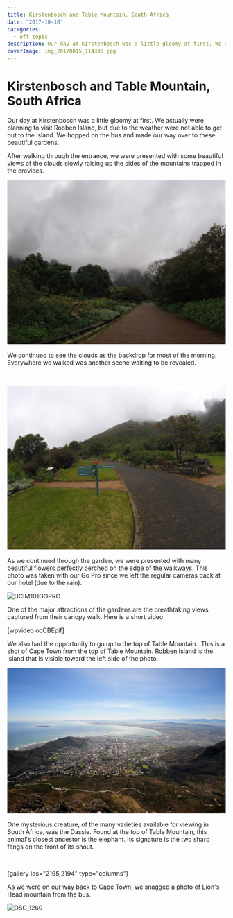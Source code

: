 ```yaml
---
title: Kirstenbosch and Table Mountain, South Africa
date: "2017-10-18"
categories: 
  - off-topic
description: Our day at Kirstenbosch was a little gloomy at first. We actually were planning to visit Robben Island, but due to the weather were not able to get out to the island. We hopped on the bus and made our way over to these beautiful gardens.
coverImage: img_20170815_114336.jpg
---
```


# Kirstenbosch and Table Mountain, South Africa
Our day at Kirstenbosch was a little gloomy at first. We actually were planning to visit Robben Island, but due to the weather were not able to get out to the island. We hopped on the bus and made our way over to these beautiful gardens.

After walking through the entrance, we were presented with some beautiful views of the clouds slowly raising up the sides of the mountains trapped in the crevices.

![DCIM101GOPRO](./images/gopr1576.jpg)

We continued to see the clouds as the backdrop for most of the morning. Everywhere we walked was another scene waiting to be revealed.

 

![DCIM101GOPRO](./images/gopr1625.jpg)

As we continued through the garden, we were presented with many beautiful flowers perfectly perched on the edge of the walkways. This photo was taken with our Go Pro since we left the regular cameras back at our hotel (due to the rain).

![DCIM101GOPRO](./images/gopr1593.jpg)

One of the major attractions of the gardens are the breathtaking views captured from their canopy walk. Here is a short video.

\[wpvideo ocCBEpif\]

We also had the opportunity to go up to the top of Table Mountain.  This is a shot of Cape Town from the top of Table Mountain. Robben Island is the island that is visible toward the left side of the photo.

![DSC_0054copy.jpg](./images/dsc_0054copy.jpg)

One mysterious creature, of the many varieties available for viewing in South Africa, was the Dassie. Found at the top of Table Mountain, this animal's closest ancestor is the elephant. Its signature is the two sharp fangs on the front of its snout.

 

\[gallery ids="2195,2194" type="columns"\]

As we were on our way back to Cape Town, we snagged a photo of Lion's Head mountain from the bus.

![DSC_1260](./images/dsc_1260.jpg)
